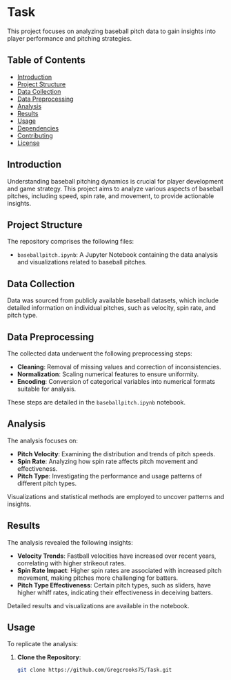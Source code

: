 # Task

This project focuses on analyzing baseball pitch data to gain insights into player performance and pitching strategies.

## Table of Contents

- [Introduction](#introduction)
- [Project Structure](#project-structure)
- [Data Collection](#data-collection)
- [Data Preprocessing](#data-preprocessing)
- [Analysis](#analysis)
- [Results](#results)
- [Usage](#usage)
- [Dependencies](#dependencies)
- [Contributing](#contributing)
- [License](#license)

## Introduction

Understanding baseball pitching dynamics is crucial for player development and game strategy. This project aims to analyze various aspects of baseball pitches, including speed, spin rate, and movement, to provide actionable insights.

## Project Structure

The repository comprises the following files:

- `baseballpitch.ipynb`: A Jupyter Notebook containing the data analysis and visualizations related to baseball pitches.

## Data Collection

Data was sourced from publicly available baseball datasets, which include detailed information on individual pitches, such as velocity, spin rate, and pitch type.

## Data Preprocessing

The collected data underwent the following preprocessing steps:

- **Cleaning**: Removal of missing values and correction of inconsistencies.
- **Normalization**: Scaling numerical features to ensure uniformity.
- **Encoding**: Conversion of categorical variables into numerical formats suitable for analysis.

These steps are detailed in the `baseballpitch.ipynb` notebook.

## Analysis

The analysis focuses on:

- **Pitch Velocity**: Examining the distribution and trends of pitch speeds.
- **Spin Rate**: Analyzing how spin rate affects pitch movement and effectiveness.
- **Pitch Type**: Investigating the performance and usage patterns of different pitch types.

Visualizations and statistical methods are employed to uncover patterns and insights.

## Results

The analysis revealed the following insights:

- **Velocity Trends**: Fastball velocities have increased over recent years, correlating with higher strikeout rates.
- **Spin Rate Impact**: Higher spin rates are associated with increased pitch movement, making pitches more challenging for batters.
- **Pitch Type Effectiveness**: Certain pitch types, such as sliders, have higher whiff rates, indicating their effectiveness in deceiving batters.

Detailed results and visualizations are available in the notebook.

## Usage

To replicate the analysis:

1. **Clone the Repository**:

   ```bash
   git clone https://github.com/Gregcrooks75/Task.git
